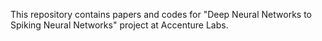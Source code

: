 This repository contains papers and codes for "Deep Neural Networks to Spiking Neural Networks" project at Accenture Labs.

